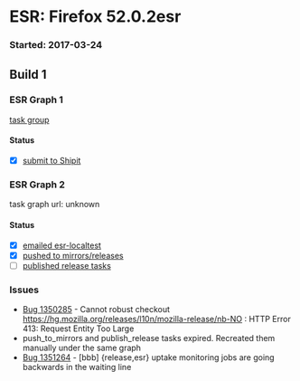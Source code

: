 # ESR: Firefox 52.0.2esr

### Started: 2017-03-24

## Build 1

### ESR Graph 1
[task group](https://tools.taskcluster.net/push-inspector/#/UN4gvLPIT4GDoaixLoYeIQ)

#### Status
- [x] [submit to Shipit](https://wiki.mozilla.org/Release:Release_Automation_on_Mercurial:Starting_a_Release#Submit_to_Ship_It)

### ESR Graph 2
task graph url: unknown

#### Status
- [x] [emailed esr-localtest](../how-tos/relpro.md#1-email-drivers-re-release-live-on-test-channel)
- [x] [pushed to mirrors/releases](../how-tos/relpro.md#2-push-to-releases-dir-mirrors)
- [ ] [published release tasks](../how-tos/relpro.md#3-publish-release)

### Issues
- [Bug 1350285](https://bugzil.la/1350285) - Cannot robust checkout https://hg.mozilla.org/releases/l10n/mozilla-release/nb-NO : HTTP Error 413: Request Entity Too Large
- push_to_mirrors and publish_release tasks expired. Recreated them manually under the same graph
- [Bug 1351264](https://bugzil.la/1351264) - [bbb] {release,esr} uptake monitoring jobs are going backwards in the waiting line


